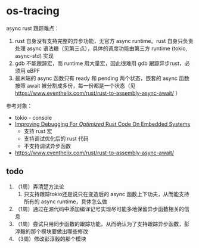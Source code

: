 # os-tracing

async rust 跟踪难点：

1. rust 自身没有支持完整的异步功能，无官方 async runtime。rust 自身只负责处理 async 语法糖（见第三点），具体的调度功能由第三方 runtime (tokio, async-std) 实现
2. gdb 不能跟踪宏，而 runtime 用大量宏，因此很难用 gdb 跟踪异步rust，必须用 eBPF
3. 最末端的 async 函数只有 ready 和 pending 两个状态，嵌套的 async 函数按照 await 被分割成多份，每一份都是一个状态（见 <https://www.eventhelix.com/rust/rust-to-assembly-async-await/> ）

参考对象：

- tokio - console
- [Improving Debugging For *Optimized* Rust Code On Embedded Systems](https://www.diva-portal.org/smash/get/diva2:1720169/FULLTEXT01.pdf)
    - 支持 rust 宏
    - 支持调试优化后的 rust 代码
    - 不支持调试异步函数
- https://www.eventhelix.com/rust/rust-to-assembly-async-await/

## todo

1. （1周）弄清楚方法论
    1. 只支持跟踪tokio还是说只在变造后的 async 函数上下功夫，从而能支持所有的 async runtime，具体怎么做
1. （1周）通过在源代码中添加编译记号实现尽可能多地保留异步函数相关的信息
1. （1周）尝试只用同步函数的跟踪功能，从而确认为了支持跟踪异步函数，彭淳毅的那个模块要做出哪些修改
1. （3周）修改彭淳毅的那个模块